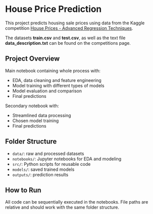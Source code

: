 # House Price Prediction

This project predicts housing sale prices using data from the Kaggle competition [House Prices - Advanced Regression Techniques](https://www.kaggle.com/c/house-prices-advanced-regression-techniques).

The datasets **train.csv** and **test.csv**, as well as the text file **data_description.txt** can be found on the competitions page.


## Project Overview

Main notebook containing whole process with:
- EDA, data cleaning and feature engineering
- Model training with different types of models
- Model evaluation and comparison
- Final predictions

Secondary notebook with:
- Streamlined data processing
- Chosen model training
- Final predictions


## Folder Structure

- `data/`: raw and processed datasets
- `notebooks/`: Jupyter notebooks for EDA and modeling
- `src/`: Python scripts for reusable code
- `models/`: saved trained models
- `outputs/`: prediction results


## How to Run

All code can be sequentially executed in the notebooks.
File paths are relative and should work with the same folder structure.